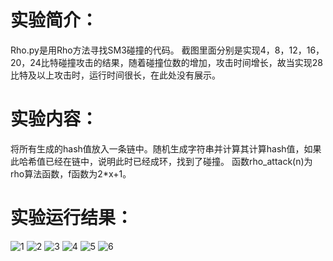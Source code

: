 实验简介：
=====
Rho.py是用Rho方法寻找SM3碰撞的代码。
截图里面分别是实现4，8，12，16，20，24比特碰撞攻击的结果，随着碰撞位数的增加，攻击时间增长，故当实现28比特及以上攻击时，运行时间很长，在此处没有展示。

实验内容：
====
将所有生成的hash值放入一条链中。随机生成字符串并计算其计算hash值，如果此哈希值已经在链中，说明此时已经成环，找到了碰撞。
函数rho_attack(n)为rho算法函数，f函数为2*x+1。

实验运行结果：
===
![1](https://user-images.githubusercontent.com/109579171/181904398-d032bb61-1c61-444c-a0be-b57eda0e1ed8.png)
![2](https://user-images.githubusercontent.com/109579171/181904401-d7d3076e-3cda-4f83-8b6b-eedace64fc43.png)
![3](https://user-images.githubusercontent.com/109579171/181904403-a316bd06-a465-4013-9725-7104998338b2.png)
![4](https://user-images.githubusercontent.com/109579171/181904405-ea796c4e-2f16-4ba4-be7a-05abec5f1791.png)
![5](https://user-images.githubusercontent.com/109579171/181904410-8a11aa83-f0ac-4d1d-bcbd-1811a1eed53a.png)
![6](https://user-images.githubusercontent.com/109579171/181904412-468ea94a-ae33-4787-ba5b-d32f59e37382.png)
